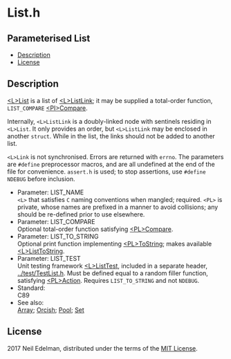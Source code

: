# List\.h #

## Parameterised List ##

 * [Description](#user-content-preamble)
 * [License](#user-content-license)

## <a id = "user-content-preamble" name = "user-content-preamble">Description</a> ##

[&lt;L&gt;List](#user-content-tag-68dde1fd) is a list of [&lt;L&gt;ListLink](#user-content-tag-16c786c1); it may be supplied a total\-order function, `LIST_COMPARE` [&lt;PI&gt;Compare](#user-content-typedef-2fbbef99)\.

Internally, `<L>ListLink` is a doubly\-linked node with sentinels residing in `<L>List`\. It only provides an order, but `<L>ListLink` may be enclosed in another `struct`\. While in the list, the links should not be added to another list\.

`<L>Link` is not synchronised\. Errors are returned with `errno`\. The parameters are `#define` preprocessor macros, and are all undefined at the end of the file for convenience\. `assert.h` is used; to stop assertions, use `#define NDEBUG` before inclusion\.



 * Parameter: LIST\_NAME  
   `<L>` that satisfies `C` naming conventions when mangled; required\. `<PL>` is private, whose names are prefixed in a manner to avoid collisions; any should be re\-defined prior to use elsewhere\.
 * Parameter: LIST\_COMPARE  
   Optional total\-order function satisfying [&lt;PL&gt;Compare](#user-content-typedef-c749dcca)\.
 * Parameter: LIST\_TO\_STRING  
   Optional print function implementing [&lt;PL&gt;ToString](#user-content-typedef-10241527); makes available [&lt;L&gt;ListToString](#user-content-fn-cb2d798d)\.
 * Parameter: LIST\_TEST  
   Unit testing framework [&lt;L&gt;ListTest](#user-content-fn-cbfce6bd), included in a separate header, [\.\./test/TestList\.h](../test/TestList.h)\. Must be defined equal to a random filler function, satisfying [&lt;PL&gt;Action](#user-content-typedef-40925d79)\. Requires `LIST_TO_STRING` and not `NDEBUG`\.
 * Standard:  
   C89
 * See also:  
   [Array](https://github.com/neil-edelman/Array); [Orcish](https://github.com/neil-edelman/Orcish); [Pool](https://github.com/neil-edelman/Pool); [Set](https://github.com/neil-edelman/Set)


## <a id = "user-content-license" name = "user-content-license">License</a> ##

2017 Neil Edelman, distributed under the terms of the [MIT License](https://opensource.org/licenses/MIT)\.



